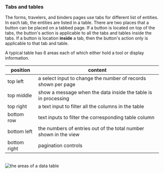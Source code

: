 ###  Tabs and tables
The forms, travelers, and binders pages use tabs for different list of entities. In each tab, the entities are listed in a table. There are two places that a button can be placed on a tabbed page. If a button is located on top of the tabs, the button's action is applicable to all the tabs and tables inside the tabs. If a button is location **inside** a tab, then the button's action only is applicable to that tab and table. 

A typical table has 6 areas each of which either hold a tool or display information. 

|position | content|
|---------| --------|
|top left | a select input to change the number of records shown per page |
|top middle | show a message when the data inside the table is in processing |
|top right | a text input to filter all the columns in the table |
|bottom row | text inputs to filter the corresponding table column |
|bottom left | the numbers of entries out of the total number shown in the view |
|bottom right | pagination controls |  

</br>
<img src="../images/data-tables.png" alt="the areas of a data table">
